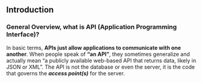 ## Introduction
### General Overview, what is API (Application Programming Interface)?
In basic terms, **APIs just allow applications to communicate with one another**. When people speak of **“an API”**, they sometimes generalize and actually mean “a publicly available web-based API that returns data, likely in JSON or XML”.  The API is not the database or even the server, it is the code that governs the **_access point(s)_** for the server.